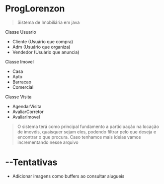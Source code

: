﻿# ProgLorenzon

> Sistema de Imobiliária em java

Classe Usuario
- Cliente (Usuário que compra)
- Adm (Usuário que organiza)
- Vendedor (Usuário que anuncia)

Classe Imovel
- Casa
- Apto
- Barracao
- Comercial

Classe Visita
- AgendarVisita
- AvaliarCorretor
- AvaliarImovel

> O sistema terá como principal fundamento a participação na locação de imovéis, quaisquer sejam eles, podendo filtrar pelo que deseja e encontrar o que procura. Caso tenhamos mais ideias vamos incrementando nesse arquivo

# --Tentativas
- Adicionar imagens como buffers ao consultar alugueis

